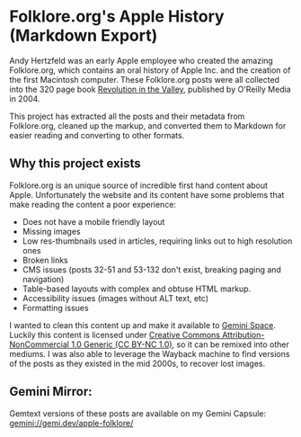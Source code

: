 #  Folklore.org's Apple History (Markdown Export)

Andy Hertzfeld was an early Apple employee who created the amazing Folklore.org, which contains an oral history of Apple Inc. and the creation of the first Macintosh computer. These Folklore.org posts were all collected into the 320 page book [Revolution in the Valley](https://www.amazon.com/exec/obidos/asin/0596007191), published by O'Reilly Media in 2004.
 
This project has extracted all the posts and their metadata from Folklore.org, cleaned up the markup, and converted them to Markdown for easier reading and converting to other formats.
 
 ## Why this project exists
 
Folklore.org is an unique source of incredible first hand content about Apple. Unfortunately the website and its content have some problems that make reading the content a poor experience:

* Does not have a mobile friendly layout
* Missing images
* Low res-thumbnails used in articles, requiring links out to high resolution ones
* Broken links
* CMS issues (posts 32-51 and 53-132 don't exist, breaking paging and navigation)
* Table-based layouts with complex and obtuse HTML markup.
* Accessibility issues (images without ALT text, etc)
* Formatting issues

I wanted to clean this content up and make it available to [Gemini Space](https://en.wikipedia.org/wiki/Gemini_(protocol)). Luckily this content is licensed under [Creative Commons Attribution-NonCommercial 1.0 Generic (CC BY-NC 1.0)](https://creativecommons.org/licenses/by-nc/1.0/), so it can be remixed into other mediums. I was also able to leverage the Wayback machine to find versions of the posts as they existed in the mid 2000s, to recover lost images.

## Gemini Mirror:

Gemtext versions of these posts are available on my Gemini Capsule: [gemini://gemi.dev/apple-folklore/](gemini://gemi.dev/apple-folklore/)
